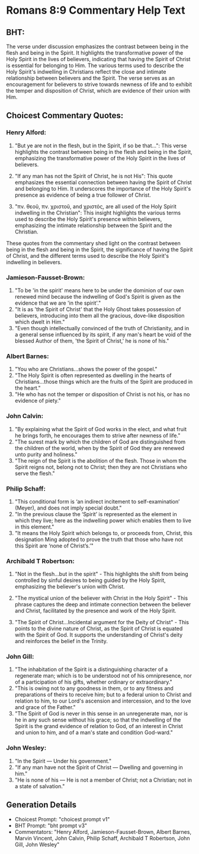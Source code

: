 # Romans 8:9 Commentary Help Text

## BHT:
The verse under discussion emphasizes the contrast between being in the flesh and being in the Spirit. It highlights the transformative power of the Holy Spirit in the lives of believers, indicating that having the Spirit of Christ is essential for belonging to Him. The various terms used to describe the Holy Spirit's indwelling in Christians reflect the close and intimate relationship between believers and the Spirit. The verse serves as an encouragement for believers to strive towards newness of life and to exhibit the temper and disposition of Christ, which are evidence of their union with Him.

## Choicest Commentary Quotes:
### Henry Alford:
1. "But ye are not in the flesh, but in the Spirit, if so be that...": This verse highlights the contrast between being in the flesh and being in the Spirit, emphasizing the transformative power of the Holy Spirit in the lives of believers.

2. "If any man has not the Spirit of Christ, he is not His": This quote emphasizes the essential connection between having the Spirit of Christ and belonging to Him. It underscores the importance of the Holy Spirit's presence as evidence of being a true follower of Christ.

3. "πν. θεοῦ, πν. χριστοῦ, and χριστός, are all used of the Holy Spirit indwelling in the Christian": This insight highlights the various terms used to describe the Holy Spirit's presence within believers, emphasizing the intimate relationship between the Spirit and the Christian.

These quotes from the commentary shed light on the contrast between being in the flesh and being in the Spirit, the significance of having the Spirit of Christ, and the different terms used to describe the Holy Spirit's indwelling in believers.

### Jamieson-Fausset-Brown:
1. "To be 'in the spirit' means here to be under the dominion of our own renewed mind because the indwelling of God's Spirit is given as the evidence that we are 'in the spirit'." 
2. "It is as 'the Spirit of Christ' that the Holy Ghost takes possession of believers, introducing into them all the gracious, dove-like disposition which dwelt in Him." 
3. "Even though intellectually convinced of the truth of Christianity, and in a general sense influenced by its spirit, if any man's heart be void of the blessed Author of them, 'the Spirit of Christ,' he is none of his."

### Albert Barnes:
1. "You who are Christians...shows the power of the gospel." 
2. "The Holy Spirit is often represented as dwelling in the hearts of Christians...those things which are the fruits of the Spirit are produced in the heart." 
3. "He who has not the temper or disposition of Christ is not his, or has no evidence of piety."

### John Calvin:
1. "By explaining what the Spirit of God works in the elect, and what fruit he brings forth, he encourages them to strive after newness of life."
2. "The surest mark by which the children of God are distinguished from the children of the world, when by the Spirit of God they are renewed unto purity and holiness."
3. "The reign of the Spirit is the abolition of the flesh. Those in whom the Spirit reigns not, belong not to Christ; then they are not Christians who serve the flesh."

### Philip Schaff:
1. "This conditional form is ‘an indirect incitement to self-examination’ (Meyer), and does not imply special doubt."
2. "In the previous clause the ‘Spirit’ is represented as the element in which they live; here as the indwelling power which enables them to live in this element."
3. "It means the Holy Spirit which belongs to, or proceeds from, Christ, this designation Ming adopted to prove the truth that those who have not this Spirit are ‘none of Christ’s.’"

### Archibald T Robertson:
1. "Not in the flesh...but in the spirit" - This highlights the shift from being controlled by sinful desires to being guided by the Holy Spirit, emphasizing the believer's union with Christ.

2. "The mystical union of the believer with Christ in the Holy Spirit" - This phrase captures the deep and intimate connection between the believer and Christ, facilitated by the presence and work of the Holy Spirit.

3. "The Spirit of Christ...Incidental argument for the Deity of Christ" - This points to the divine nature of Christ, as the Spirit of Christ is equated with the Spirit of God. It supports the understanding of Christ's deity and reinforces the belief in the Trinity.

### John Gill:
1. "The inhabitation of the Spirit is a distinguishing character of a regenerate man; which is to be understood not of his omnipresence, nor of a participation of his gifts, whether ordinary or extraordinary."
2. "This is owing not to any goodness in them, or to any fitness and preparations of theirs to receive him; but to a federal union to Christ and relation to him, to our Lord's ascension and intercession, and to the love and grace of the Father."
3. "The Spirit of God is never in this sense in an unregenerate man, nor is he in any such sense without his grace; so that the indwelling of the Spirit is the grand evidence of relation to God, of an interest in Christ and union to him, and of a man's state and condition God-ward."

### John Wesley:
1. "In the Spirit — Under his government."
2. "If any man have not the Spirit of Christ — Dwelling and governing in him."
3. "He is none of his — He is not a member of Christ; not a Christian; not in a state of salvation."


## Generation Details
- Choicest Prompt: "choicest prompt v1"
- BHT Prompt: "bht prompt v3"
- Commentators: "Henry Alford, Jamieson-Fausset-Brown, Albert Barnes, Marvin Vincent, John Calvin, Philip Schaff, Archibald T Robertson, John Gill, John Wesley"
